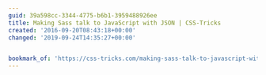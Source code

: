 ```yaml
---
guid: 39a598cc-3344-4775-b6b1-3959488926ee
title: Making Sass talk to JavaScript with JSON | CSS-Tricks
created: '2016-09-20T08:43:18+00:00'
changed: '2019-09-24T14:35:27+00:00'


bookmark_of: 'https://css-tricks.com/making-sass-talk-to-javascript-with-json/'
---
```




